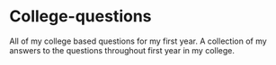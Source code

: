 # College-questions
All of my college based questions for my first year.
A collection of my answers to the questions throughout first year in my college.

